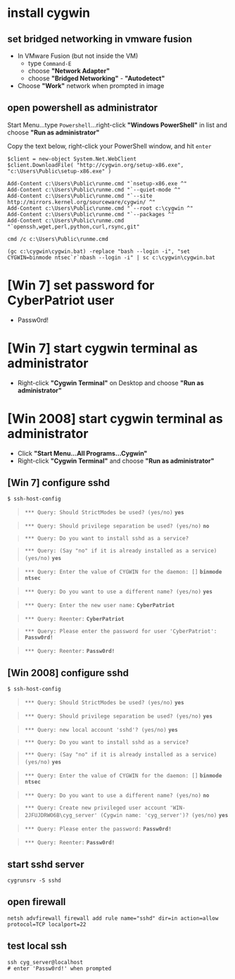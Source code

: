 # install cygwin

## set bridged networking in vmware fusion

* In VMware Fusion (but not inside the VM)
	* type `Command-E`
	* choose **"Network Adapter"**
	* choose **"Bridged Networking"** - **"Autodetect"**
* Choose **"Work"** network when prompted in image

## open powershell as administrator

Start Menu...type `Powershell`...right-click **"Windows PowerShell"** in list and choose **"Run as administrator"**

Copy the text below, right-click your PowerShell window, and hit `enter`

```
$client = new-object System.Net.WebClient
$client.DownloadFile( "http://cygwin.org/setup-x86.exe", "c:\Users\Public\setup-x86.exe" )

Add-Content c:\Users\Public\runme.cmd "`nsetup-x86.exe ^"
Add-Content c:\Users\Public\runme.cmd "`--quiet-mode ^"
Add-Content c:\Users\Public\runme.cmd "`--site http://mirrors.kernel.org/sourceware/cygwin/ ^"
Add-Content c:\Users\Public\runme.cmd "`--root c:\cygwin ^"
Add-Content c:\Users\Public\runme.cmd "`--packages ^"
Add-Content c:\Users\Public\runme.cmd "`openssh,wget,perl,python,curl,rsync,git"

cmd /c c:\Users\Public\runme.cmd

(gc c:\cygwin\cygwin.bat) -replace "bash --login -i", "set CYGWIN=binmode ntsec`r`nbash --login -i" | sc c:\cygwin\cygwin.bat
```

# [Win 7] set password for CyberPatriot user

* Passw0rd!

# [Win 7] start cygwin terminal as administrator

* Right-click **"Cygwin Terminal"** on Desktop and choose **"Run as administrator"**

# [Win 2008] start cygwin terminal as administrator

* Click **"Start Menu...All Programs...Cygwin"**
* Right-click **"Cygwin Terminal"** and choose **"Run as administrator"**

## [Win 7] configure sshd

```
$ ssh-host-config
```
> `*** Query: Should StrictModes be used? (yes/no)` **`yes`**

> `*** Query: Should privilege separation be used? (yes/no)` **`no`**

> `*** Query: Do you want to install sshd as a service?`

> `*** Query: (Say "no" if it is already installed as a service) (yes/no)` **`yes`**

> `*** Query: Enter the value of CYGWIN for the daemon: []` **`binmode ntsec`**

> `*** Query: Do you want to use a different name? (yes/no)` **`yes`**

> `*** Query: Enter the new user name:` **`CyberPatriot`**

> `*** Query: Reenter:` **`CyberPatriot`**

> `*** Query: Please enter the password for user 'CyberPatriot':` **`Passw0rd!`**

> `*** Query: Reenter:` **`Passw0rd!`**

## [Win 2008] configure sshd

```
$ ssh-host-config
```
> `*** Query: Should StrictModes be used? (yes/no)` **`yes`**

> `*** Query: Should privilege separation be used? (yes/no)` **`yes`**

> `*** Query: new local account 'sshd'? (yes/no)` **`yes`**

> `*** Query: Do you want to install sshd as a service?`

> `*** Query: (Say "no" if it is already installed as a service) (yes/no)` **`yes`**

> `*** Query: Enter the value of CYGWIN for the daemon: []` **`binmode ntsec`**

> `*** Query: Do you want to use a different name? (yes/no)` **`no`**

> `*** Query: Create new privileged user account 'WIN-2JFUJDRWO6B\cyg_server' (Cygwin name: 'cyg_server')? (yes/no)` **`yes`**

> `*** Query: Please enter the password:` **`Passw0rd!`**

> `*** Query: Reenter:` **`Passw0rd!`**

## start sshd server
```
cygrunsrv -S sshd
```

## open firewall
```
netsh advfirewall firewall add rule name="sshd" dir=in action=allow protocol=TCP localport=22
```

## test local ssh
```
ssh cyg_server@localhost
# enter 'Passw0rd!' when prompted
```	
